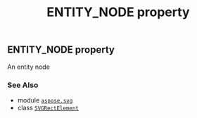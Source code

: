 ﻿---
title: ENTITY_NODE property
second_title: Aspose.SVG for Python via .NET API References
description: 
type: docs
weight: 550
url: /python-net/aspose.svg/svgrectelement/entity_node/
is_root: false
---

## ENTITY_NODE property


An entity node

### See Also
* module [`aspose.svg`](../../)
* class [`SVGRectElement`](/svg/python-net/aspose.svg/svgrectelement)

